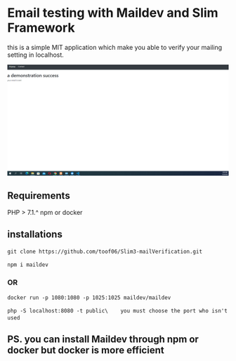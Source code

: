 # Email testing with Maildev and Slim Framework 
this is a simple MIT application which make you able to verify your mailing setting in localhost. <br>

![name-of-you-image](public/success.png)

## Requirements 
PHP > 7.1.^
npm or docker 


## installations 
```
git clone https://github.com/toof06/Slim3-mailVerification.git
```
```
npm i maildev
```
### OR 
```
docker run -p 1080:1080 -p 1025:1025 maildev/maildev
```
```
php -S localhost:8080 -t public\    you must choose the port who isn't used
```

## PS. you can install Maildev through npm or docker but docker is more efficient












